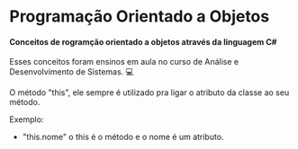 # Programação Orientado a Objetos

#### Conceitos de rogramção orientado a objetos através da linguagem C#

<p> Esses conceitos foram ensinos em aula no curso de Análise e Desenvolvimento de Sistemas. 💻  </p>

<p> O método "this", ele sempre é utilizado pra ligar o atributo da classe ao seu método.</p>

Exemplo:

- "this.nome" o this é o método e o nome é um atributo.

